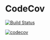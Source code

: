 # CodeCov

[![Build Status](https://travis-ci.com/FreddyTaelo/CodeCov.svg?branch=main)](https://travis-ci.org/FreddyTaelo/CodeCov)

[![codecov](https://codecov.io/gh/FreddyTaelo/CodeCov/branch/main/graph/badge.svg)](https://codecov.io/gh/FreddyTaelo/CodeCov)

